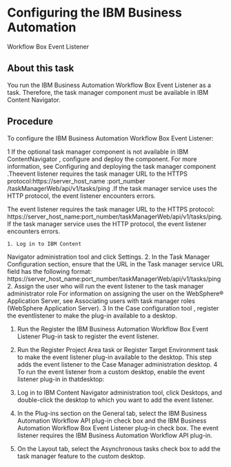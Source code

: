 # Configuring the IBM Business Automation
Workflow
Box Event Listener

## About this task

You run the IBM Business Automation
Workflow
Box Event Listener as a task. Therefore, the task manager
component must be available in IBM Content
Navigator.

## Procedure

To configure the IBM Business Automation
Workflow
Box Event Listener:

1 If the optional task manager component is not available in IBM ContentNavigator , configure and deploy the component. For more information, see Configuring and deploying the task manager component .Theevent listener requires the task manager URL to the HTTPS protocol:https://server\_host\_name :port\_number /taskManagerWeb/api/v1/tasks/ping .If the task manager service uses the HTTP protocol, the event listener encounters errors.

The
event listener requires the task manager URL to the HTTPS protocol:
https://server\_host\_name:port\_number/taskManagerWeb/api/v1/tasks/ping.
If the task manager service uses the HTTP protocol, the event listener encounters errors.

    1. Log in to IBM Content
Navigator administration tool and click
Settings.
    2. In the Task Manager Configuration section, ensure that the URL in the
Task manager service URL field has the following format:
https://server\_host\_name:port\_number/taskManagerWeb/api/v1/tasks/ping
2. Assign the user who will run the event listener to the task manager administrator role 
For information on assigning the user on the WebSphere® Application
Server, see
Associating users with task manager roles (WebSphere Application
Server).
3 In the Case configuration tool , register the eventlistener to make the plug-in available to a desktop.

1. Run the Register the IBM Business Automation
Workflow
Box Event Listener Plug-in task to register the
event listener.
2. Run the Register Project Area task or Register Target Environment task to make the event
listener plug-in available to the desktop.
This step adds the event listener to the Case Manager administration desktop.
4 To run the event listener from a custom desktop, enable the event listener plug-in in thatdesktop:

1. Log in to IBM Content
Navigator administration tool, click
Desktops, and double-click the desktop to which you want to add the event
listener.
2. In the Plug-ins section on the General tab, select
the IBM Business Automation
Workflow API plug-in check box and
the IBM Business Automation
Workflow
Box Event Listener plug-in check box.
The event listener requires the IBM Business Automation
Workflow API
plug-in.
3. On the Layout tab, select the Asynchronous tasks
check box to add the task manager feature to the custom desktop.